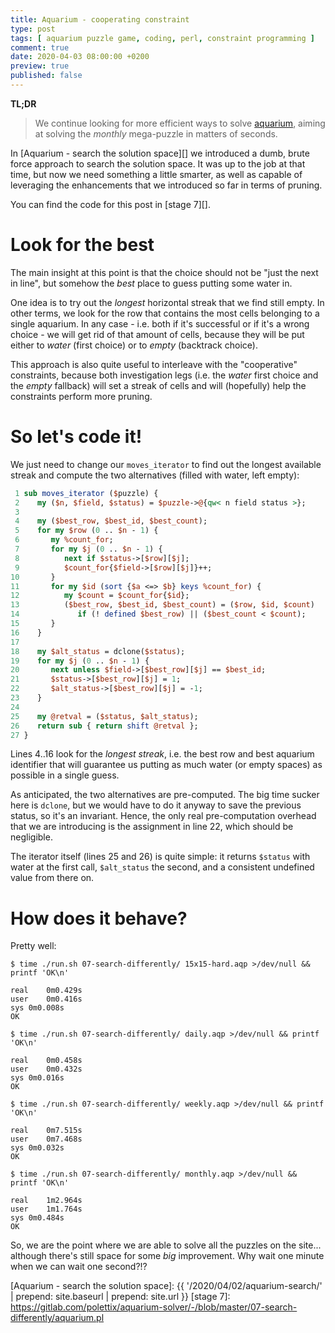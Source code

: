 ```yaml
---
title: Aquarium - cooperating constraint
type: post
tags: [ aquarium puzzle game, coding, perl, constraint programming ]
comment: true
date: 2020-04-03 08:00:00 +0200
preview: true
published: false
---
```


**TL;DR**

> We continue looking for more efficient ways to solve [aquarium][], aiming
> at solving the *monthly* mega-puzzle in matters of seconds.

In [Aquarium - search the solution space][] we introduced a dumb, brute
force approach to search the solution space. It was up to the job at that
time, but now we need something a little smarter, as well as capable of
leveraging the enhancements that we introduced so far in terms of pruning.

You can find the code for this post in [stage 7][].

# Look for the best

The main insight at this point is that the choice should not be "just the
next in line", but somehow the *best* place to guess putting some water in.

One idea is to try out the *longest* horizontal streak that we find still
empty. In other terms, we look for the row that contains the most cells
belonging to a single aquarium. In any case - i.e. both if it's successful
or if it's a wrong choice - we will get rid of that amount of cells, because
they will be put either to *water* (first choice) or to *empty* (backtrack
choice).

This approach is also quite useful to interleave with the "cooperative"
constraints, because both investigation legs (i.e. the *water* first choice
and the *empty* fallback) will set a streak of cells and will (hopefully)
help the constraints perform more pruning.

# So let's code it!

We just need to change our `moves_iterator` to find out the longest
available streak and compute the two alternatives (filled with water, left
empty):

```perl
 1 sub moves_iterator ($puzzle) {
 2    my ($n, $field, $status) = $puzzle->@{qw< n field status >};
 3 
 4    my ($best_row, $best_id, $best_count);
 5    for my $row (0 .. $n - 1) {
 6       my %count_for;
 7       for my $j (0 .. $n - 1) {
 8          next if $status->[$row][$j];
 9          $count_for{$field->[$row][$j]}++;
10       }
11       for my $id (sort {$a <=> $b} keys %count_for) {
12          my $count = $count_for{$id};
13          ($best_row, $best_id, $best_count) = ($row, $id, $count)
14             if (! defined $best_row) || ($best_count < $count);
15       }
16    }
17 
18    my $alt_status = dclone($status);
19    for my $j (0 .. $n - 1) {
20       next unless $field->[$best_row][$j] == $best_id;
21       $status->[$best_row][$j] = 1;
22       $alt_status->[$best_row][$j] = -1;
23    }
24 
25    my @retval = ($status, $alt_status);
26    return sub { return shift @retval };
27 }
```

Lines 4..16 look for the *longest streak*, i.e. the best row and best
aquarium identifier that will guarantee us putting as much water (or empty
spaces) as possible in a single guess.

As anticipated, the two alternatives are pre-computed. The big time sucker
here is `dclone`, but we would have to do it anyway to save the previous
status, so it's an invariant. Hence, the only real pre-computation overhead
that we are introducing is the assignment in line 22, which should be
negligible.

The iterator itself (lines 25 and 26) is quite simple: it returns `$status`
with water at the first call, `$alt_status` the second, and a consistent
undefined value from there on.

# How does it behave?

Pretty well:

```shell
$ time ./run.sh 07-search-differently/ 15x15-hard.aqp >/dev/null && printf 'OK\n'

real	0m0.429s
user	0m0.416s
sys	0m0.008s
OK

$ time ./run.sh 07-search-differently/ daily.aqp >/dev/null && printf 'OK\n'

real	0m0.458s
user	0m0.432s
sys	0m0.016s
OK

$ time ./run.sh 07-search-differently/ weekly.aqp >/dev/null && printf 'OK\n'

real	0m7.515s
user	0m7.468s
sys	0m0.032s
OK

$ time ./run.sh 07-search-differently/ monthly.aqp >/dev/null && printf 'OK\n'

real	1m2.964s
user	1m1.764s
sys	0m0.484s
OK
```

So, we are the point where we are able to solve all the puzzles on the
site... although there's still space for some *big* improvement. Why wait
one minute when we can wait one second?!?

[aquarium]: https://www.puzzle-aquarium.com/
[Aquarium - search the solution space]: {{ '/2020/04/02/aquarium-search/' | prepend: site.baseurl | prepend: site.url }}
[stage 7]: https://gitlab.com/polettix/aquarium-solver/-/blob/master/07-search-differently/aquarium.pl
